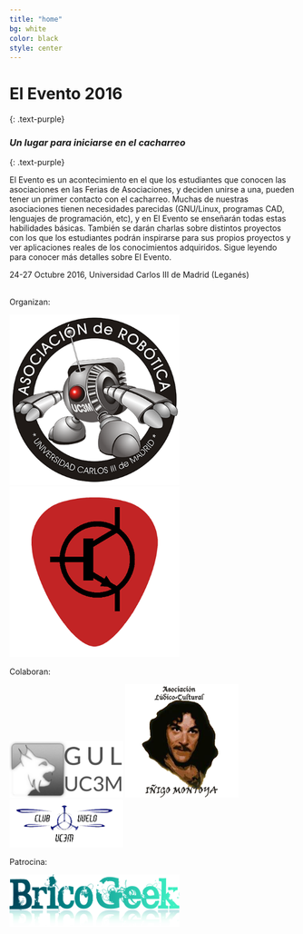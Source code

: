 ```yaml
---
title: "home"
bg: white
color: black
style: center
---
```


# El Evento 2016
{: .text-purple}

### *Un lugar para iniciarse en el cacharreo*
{: .text-purple}

El Evento es un acontecimiento en el que los estudiantes que conocen las asociaciones en las Ferias de Asociaciones, y deciden unirse a una, pueden tener un primer contacto con el cacharreo. Muchas de nuestras asociaciones tienen necesidades parecidas (GNU/Linux, programas CAD, lenguajes de programación, etc), y en El Evento se enseñarán todas estas habilidades básicas. También se darán charlas sobre distintos proyectos con los que los estudiantes podrán inspirarse para sus propios proyectos y ver aplicaciones reales de los conocimientos adquiridos. Sigue leyendo para conocer más detalles sobre El Evento.

24-27 Octubre 2016, Universidad Carlos III de Madrid (Leganés)

<br>
Organizan:

<a href="http://asrob.uc3m.es"><img src="img/logo_400x400.png" alt="logo asrob" width="300"></a>
<a href="http://uc3music.github.io/"><img src="img/pick.png" alt="logo uc3music" width="300"></a>

Colaboran:

<a href="http://gul.es/"><img src="img/gul-logo.png" alt="logo gul" width="200"></a>
<a href="https://twitter.com/UC3Montoya"><img src="img/montoya_400x400.png" alt="logo montoya" width="200"></a>
<a href="https://twitter.com/clubvuelouc3m"><img src="img/club_de_vuelo.png" alt="logo club de vuelo" width="200"></a>

Patrocina:

<a href="http://tienda.bricogeek.com/"><img src="img/bricogeek-220.png" alt="logo bricogeek" width="300"></a>
